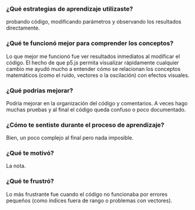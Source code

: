 ### ¿Qué estrategias de aprendizaje utilizaste?

probando código, modificando parámetros y observando los resultados directamente.

### ¿Qué te funcionó mejor para comprender los conceptos?

Lo que mejor me funcionó fue ver resultados inmediatos al modificar el código. El hecho de que p5.js permita visualizar rápidamente cualquier cambio me ayudó mucho a entender cómo se relacionan los conceptos matemáticos (como el ruido, vectores o la oscilación) con efectos visuales.

### ¿Qué podrías mejorar?

Podría mejorar en la organización del código y comentarios. A veces hago muchas pruebas y al final el código queda confuso o poco documentado.

### ¿Cómo te sentiste durante el proceso de aprendizaje?
Bien, un poco complejo al final pero nada imposible.

### ¿Qué te motivó?

La nota.

### ¿Qué te frustró?

Lo más frustrante fue cuando el código no funcionaba por errores pequeños (como índices fuera de rango o problemas con vectores).
